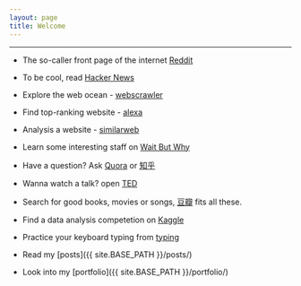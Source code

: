 ```yaml
---
layout: page
title: Welcome
---
```


------------------

- The so-caller front page of the internet [Reddit](https://www.reddit.com/r/programming/)

- To be cool, read [Hacker News](https://news.ycombinator.com)

- Explore the web ocean - [webscrawler](http://www.webcrawler.com)

- Find top-ranking website - [alexa](https://www.alexa.com/topsites)

- Analysis a website - [similarweb](https://www.similarweb.com/)

- Learn some interesting staff on [Wait But Why](http://waitbutwhy.com)

- Have a question? Ask [Quora](https://www.quora.com) or [知乎](https://www.zhihu.com)

- Wanna watch a talk? open [TED](https://www.ted.com/talks?sort=newest)

- Search for good books, movies or songs, [豆瓣](https://www.douban.com) fits all these. 

- Find a data analysis competetion on [Kaggle](https://www.kaggle.com)

- Practice your keyboard typing from [typing](https://www.typing.com/student)

- Read my [posts]({{ site.BASE_PATH }}/posts/) 

- Look into my [portfolio]({{ site.BASE_PATH }}/portfolio/)

